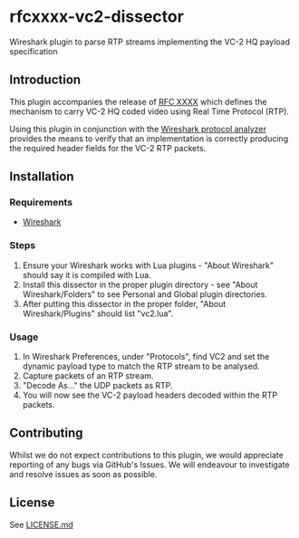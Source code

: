 # rfcxxxx-vc2-dissector

Wireshark plugin to parse RTP streams implementing the VC-2 HQ payload specification

## Introduction

This plugin accompanies the release of [RFC XXXX](https://datatracker.ietf.org/doc/draft-ietf-payload-rtp-vc2hq/) which defines the mechanism to carry VC-2 HQ coded video using Real Time Protocol (RTP).

Using this plugin in conjunction with the [Wireshark protocol analyzer](https://www.wireshark.org/) provides the means to verify that an implementation is correctly producing the required header fields for the VC-2 RTP packets.

## Installation

### Requirements

*   [Wireshark](https://www.wireshark.org/)

### Steps

1.  Ensure your Wireshark works with Lua plugins - "About Wireshark" should say it is compiled with Lua.
2.  Install this dissector in the proper plugin directory - see "About Wireshark/Folders" to see Personal and Global plugin directories.
3.  After putting this dissector in the proper folder, "About Wireshark/Plugins" should list "vc2.lua".

### Usage

1.  In Wireshark Preferences, under "Protocols", find VC2 and set the dynamic payload type to match the RTP stream to be analysed.
2.  Capture packets of an RTP stream.
3.  "Decode As..." the UDP packets as RTP.
4.  You will now see the VC-2 payload headers decoded within the RTP packets.

## Contributing

Whilst we do not expect contributions to this plugin, we would appreciate reporting of any bugs via GitHub's Issues. We will endeavour to investigate and resolve issues as soon as possible.

## License

See [LICENSE.md](LICENSE.md)
